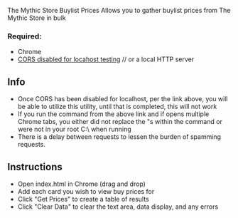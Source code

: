 The Mythic Store Buylist Prices
Allows you to gather buylist prices from The Mythic Store in bulk

### Required:
* Chrome
* [CORS disabled for locahost testing](https://medium.com/@siddhartha.ng/disable-cross-origin-on-chrome-for-localhost-c644b131db19) // or a local HTTP server

## Info
* Once CORS has been disabled for localhost, per the link above, you will be able to utilize this utility, until that is completed, this will not work
* If you run the command from the above link and if opens multiple Chrome tabs, you either did not replace the "s within the command or were not in your root C:\ when running
* There is a delay between requests to lessen the burden of spamming requests.

## Instructions
* Open index.html in Chrome (drag and drop)
* Add each card you wish to view buy prices for
* Click "Get Prices" to create a table of results
* Click "Clear Data" to clear the text area, data display, and any errors
